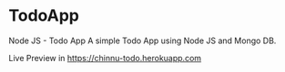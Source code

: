 # TodoApp
Node JS - Todo App
A simple Todo App using Node JS and Mongo DB.

Live Preview in https://chinnu-todo.herokuapp.com